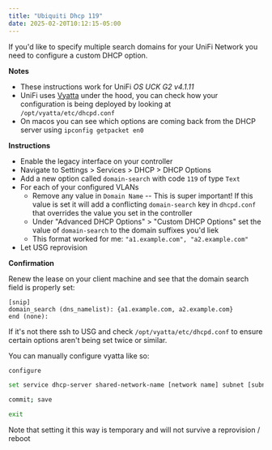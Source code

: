 ```yaml
---
title: "Ubiquiti Dhcp 119"
date: 2025-02-20T10:12:15-05:00
---
```


If you'd like to specify multiple search domains for your UniFi Network you need to configure a custom DHCP option.

**Notes**

* These instructions work for UniFi *OS UCK G2 v4.1.11*
* UniFi uses [Vyatta](https://en.wikipedia.org/wiki/Vyatta) under the hood, you can check how your configuration is being deployed by looking at `/opt/vyatta/etc/dhcpd.conf`
* On macos you can see which options are coming back from the DHCP server using `ipconfig getpacket en0`

**Instructions**

* Enable the legacy interface on your controller
* Navigate to Settings > Services > DHCP > DHCP Options
* Add a new option called `domain-search` with code `119` of type `Text`
* For each of your configured VLANs
    * Remove any value in `Domain Name` -- This is super important! If this value is set it will add a conflicting `domain-search` key in `dhcpd.conf` that overrides the value you set in the controller
    * Under "Advanced DHCP Options" > "Custom DHCP Options" set the value of `domain-search` to the domain suffixes you'd liek
    * This format worked for me: `"a1.example.com", "a2.example.com"`
* Let USG reprovision

**Confirmation**

Renew the lease on your client machine and see that the domain search field is properly set:

```
[snip]
domain_search (dns_namelist): {a1.example.com, a2.example.com}
end (none):
```

If it's not there ssh to USG and check `/opt/vyatta/etc/dhcpd.conf` to ensure certain options aren't being set twice or similar.

You can manually configure vyatta like so:

```bash
configure

set service dhcp-server shared-network-name [network name] subnet [subnet cidr]  domain-name "a1.example.com a2.example.com"

commit; save

exit
```

Note that setting it this way is temporary and will not survive a reprovision / reboot

